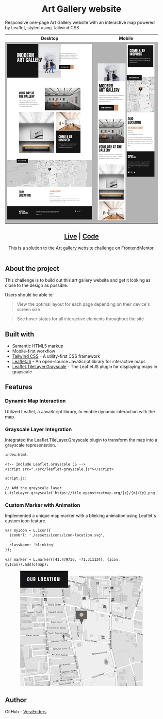 <h1 align="center">Art Gallery website</h1> 
Responsive one-page Art Gallery website with an interactive map powered by Leaflet, styled using Tailwind CSS

<table >
  <tr>
    <th>Desktop</th>
    <th>Mobile</th>
  </tr>
  <tr style="background-color: #B3B3B3">
    <td> 
      <img src="./assets/design/preview-desktop.png" alt="Art Gallery website desktop preview">
    </td>
    <td>
      <img src="./assets/design/preview-mobile.png" alt="Art Gallery website mobile preview">
    </td>
  </tr>
</table>

<div align="center">
  <h2><a href="https://veraenders.github.io/art-gallery-website/">Live</a>
  <span> | </span> 
  <a href="https://github.com/VeraEnders/art-gallery-website">Code</a></h2>
  <div>This is a solution to the <a href="https://www.frontendmentor.io/challenges/art-gallery-website-yVdrZlxyA">Art gallery website</a> challenge on FrontendMentor.</div>
</div>
<br>

## About the project 
This challenge is to build out this art gallery website and get it looking as close to the design as possible.

Users should be able to:

> View the optimal layout for each page depending on their device's screen size

> See hover states for all interactive elements throughout the site

## Built with

- Semantic HTML5 markup
- Mobile-first workflow
- [Tailwind CSS](https://tailwindcss.com/) - A utility-first CSS framework
- [LeafletJS](https://leafletjs.com/) - An open-source JavaScript library for interactive maps
- [Leaflet.TileLayer.Grayscale](https://github.com/Zverik/leaflet-grayscale/) - The LeafletJS plugin for displaying maps in grayscale

## Features 

### Dynamic Map Interaction
Utilized Leaflet, a JavaScript library, to enable dynamic interaction with the map.

### Grayscale Layer Integration
Integrated the Leaflet.TileLayer.Grayscale plugin to transform the map into a grayscale representation.
```
index.html:

<!-- Include Leaflet.Grayscale JS -->
<script src="./src/leaflet-grayscale.js"></script>
```
```
script.js:

// Add the grayscale layer
L.tileLayer.grayscale('https://tile.openstreetmap.org/{z}/{x}/{y}.png').addTo(map);
```

### Custom Marker with Animation
Implemented a unique map marker with a blinking animation using Leaflet's custom icon feature.
```
var myIcon = L.icon({
  iconUrl: './assets/icons/icon-location.svg',
  ...
  className: 'blinking'
});

var marker = L.marker([41.479736, -71.311124], {icon: myIcon}).addTo(map);
```
<div align="center">
  <img src="./assets/design/preview-map.gif" alt="Map preview" style="max-width:80%;">
</div>

## Author

GitHub - [VeraEnders](https://github.com/VeraEnders)